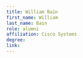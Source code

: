 ```yaml
---
title: William Bain
first_name: William
last_name: Bain
role: alumni
affiliation: Cisco Systems
degree:
link:
---
```

